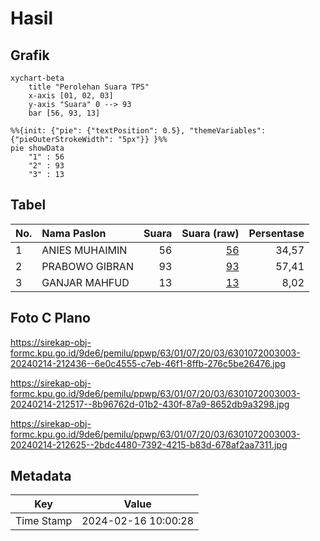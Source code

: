 # Hasil

## Grafik

```mermaid
xychart-beta
    title "Perolehan Suara TPS"
    x-axis [01, 02, 03]
    y-axis "Suara" 0 --> 93
    bar [56, 93, 13]
```

```mermaid
%%{init: {"pie": {"textPosition": 0.5}, "themeVariables": {"pieOuterStrokeWidth": "5px"}} }%%
pie showData
    "1" : 56
    "2" : 93
    "3" : 13
```

## Tabel

| No. | Nama Paslon    | Suara | Suara (raw) | Persentase |
|:--- |:-------------- | -----:| -----------:| ----------:|
| 1   | ANIES MUHAIMIN | 56    | [56][p-1]   | 34,57      |
| 2   | PRABOWO GIBRAN | 93    | [93][p-2]   | 57,41      |
| 3   | GANJAR MAHFUD  | 13    | [13][p-3]   | 8,02       |


[p-1]: https://github.com/gigit-pemilu/pemilu-2024/blob/main/pilpres/hitung-suara/sub/63-kalimantan-selatan/sub/01-tanah-laut/sub/07-kintap/sub/2003-kintapura/sub/003-tps/sub/paslon-1.txt
[p-2]: https://github.com/gigit-pemilu/pemilu-2024/blob/main/pilpres/hitung-suara/sub/63-kalimantan-selatan/sub/01-tanah-laut/sub/07-kintap/sub/2003-kintapura/sub/003-tps/sub/paslon-2.txt
[p-3]: https://github.com/gigit-pemilu/pemilu-2024/blob/main/pilpres/hitung-suara/sub/63-kalimantan-selatan/sub/01-tanah-laut/sub/07-kintap/sub/2003-kintapura/sub/003-tps/sub/paslon-3.txt

## Foto C Plano

https://sirekap-obj-formc.kpu.go.id/9de6/pemilu/ppwp/63/01/07/20/03/6301072003003-20240214-212436--6e0c4555-c7eb-46f1-8ffb-276c5be26476.jpg

https://sirekap-obj-formc.kpu.go.id/9de6/pemilu/ppwp/63/01/07/20/03/6301072003003-20240214-212517--8b96762d-01b2-430f-87a9-8652db9a3298.jpg

https://sirekap-obj-formc.kpu.go.id/9de6/pemilu/ppwp/63/01/07/20/03/6301072003003-20240214-212625--2bdc4480-7392-4215-b83d-678af2aa7311.jpg


## Metadata

| Key        | Value               |
| ---------- | ------------------- |
| Time Stamp | 2024-02-16 10:00:28 |



